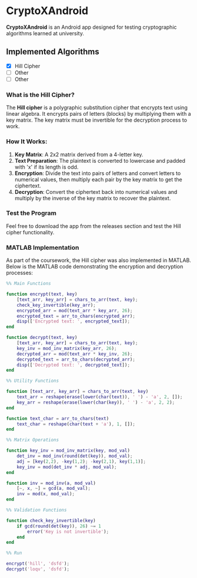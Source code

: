 # CryptoXAndroid

**CryptoXAndroid** is an Android app designed for testing cryptographic algorithms learned at university.

## Implemented Algorithms

- [x] Hill Cipher
- [ ] Other
- [ ] Other

### What is the Hill Cipher?

The **Hill cipher** is a polygraphic substitution cipher that encrypts text using linear algebra. It encrypts pairs of letters (blocks) by multiplying them with a key matrix. The key matrix must be invertible for the decryption process to work.

### How It Works:

1. **Key Matrix**: A 2x2 matrix derived from a 4-letter key.
2. **Text Preparation**: The plaintext is converted to lowercase and padded with 'x' if its length is odd.
3. **Encryption**: Divide the text into pairs of letters and convert letters to numerical values, then multiply each pair by the key matrix to get the ciphertext.
4. **Decryption**: Convert the ciphertext back into numerical values and multiply by the inverse of the key matrix to recover the plaintext.


### Test the Program

Feel free to download the app from the releases section and test the Hill cipher functionality.

### MATLAB Implementation

As part of the coursework, the Hill cipher was also implemented in MATLAB. Below is the MATLAB code demonstrating the encryption and decryption processes:

```matlab
%% Main Functions

function encrypt(text, key)
    [text_arr, key_arr] = chars_to_arr(text, key);
    check_key_invertible(key_arr);
    encrypted_arr = mod(text_arr * key_arr, 26);
    encrypted_text = arr_to_chars(encrypted_arr);
    disp(['Encrypted text: ', encrypted_text]);
end

function decrypt(text, key)
    [text_arr, key_arr] = chars_to_arr(text, key);
    key_inv = mod_inv_matrix(key_arr, 26);
    decrypted_arr = mod(text_arr * key_inv, 26);
    decrypted_text = arr_to_chars(decrypted_arr);
    disp(['Decrypted text: ', decrypted_text]);
end

%% Utility Functions

function [text_arr, key_arr] = chars_to_arr(text, key)
    text_arr = reshape(erase(lower(char(text)), ' ') - 'a', 2, []);
    key_arr = reshape(erase(lower(char(key)), ' ') - 'a', 2, 2);
end

function text_char = arr_to_chars(text)
    text_char = reshape(char(text + 'a'), 1, []);
end

%% Matrix Operations

function key_inv = mod_inv_matrix(key, mod_val)
    det_inv = mod_inv(round(det(key)), mod_val);
    adj = [key(2,2), -key(1,2); -key(2,1), key(1,1)];
    key_inv = mod(det_inv * adj, mod_val);
end

function inv = mod_inv(a, mod_val)
    [~, x, ~] = gcd(a, mod_val);
    inv = mod(x, mod_val);
end

%% Validation Functions

function check_key_invertible(key)
    if gcd(round(det(key)), 26) ~= 1
        error('Key is not invertible');
    end
end

%% Run

encrypt('hill', 'dsfd');    
decrypt('loqv', 'dsfd');
```
